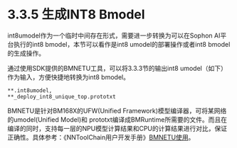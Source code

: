 # 3.3.5 生成INT8 Bmodel

int8umodel作为一个临时中间存在形式，需要进一步转换为可以在Sophon AI平台执行的int8 bmodel，本节可以看作是int8 umodel的部署操作或者int8 bmodel的生成操作。

通过使用SDK提供的BMNETU工具，可以将3.3.3节的输出int8 umodel（如下）作为输入，方便快捷地转换为int8 bmodel。

```
**.int8umodel,
**_deploy_int8_unique_top.prototxt
```

BMNETU是针对BM168X的UFW(Unified Framework)模型编译器，可将某网络的umodel(Unified Model)和 prototxt编译成BMRuntime所需要的文件。而且在编译的同时，支持每一层的NPU模型计算结果和CPU的计算结果进行对比，保证正确性。具体参考：《NNToolChain用户开发手册》[BMNETU使用](https://doc.sophgo.com/docs/3.0.0/docs\_latest\_release/nntc/html/usage/bmnetu.html)。

